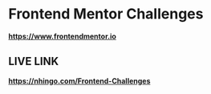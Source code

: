 # Frontend Mentor Challenges
**https://www.frontendmentor.io**


## LIVE LINK

**https://nhingo.com/Frontend-Challenges**
